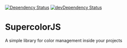 [![Dependency Status](https://david-dm.org/sircamp/supercolor.png)](https://david-dm.org/sircamp/supercolor)
[![devDependency Status](https://david-dm.org/sircamp/supercolor/dev-status.png)](https://david-dm.org/sircamp/supercolor#info=devDependencies)

# SupercolorJS
A simple library for color management inside your projects


